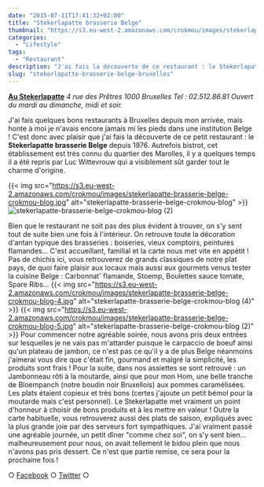 ```yaml
---
date: "2015-07-11T17:41:32+02:00"
title: "Stekerlapatte brasserie Belge"
thumbnail: "https://s3.eu-west-2.amazonaws.com/crokmou/images/stekerlapatte-brasserie-belge-crokmou-blog-1.jpg"
categories:
  - "Lifestyle"
tags:
  - "Restaurant"
description: "J'ai fais la découverte de ce restaurant : le Stekerlapatte brasserie Belge depuis 1976... cet établissement est très connu du quartier des Marolles..."
slug: "stekerlapatte-brasserie-belge-bruxelles"
---
```


**[Au Stekerlapatte](http://www.austekerlapatte.be/)** _4 rue des Prêtres_ _1000 Bruxelles_ _Tel : 02.512.86.81_ _Ouvert du mardi au dimanche, midi et soir._

J'ai fais quelques bons restaurants à Bruxelles depuis mon arrivée, mais honte à moi je n'avais encore jamais mi les pieds dans une institution Belge ! C'est donc avec plaisir que j'ai fais la découverte de ce petit restaurant : le **Stekerlapatte brasserie Belge** depuis 1976\. Autrefois bistrot, cet établissement est très connu du quartier des Marolles, il y a quelques temps il a été repris par Luc Wittevrouw qui a visiblement sût garder tout le charme d'origine.

{{< img src="https://s3.eu-west-2.amazonaws.com/crokmou/images/stekerlapatte-brasserie-belge-crokmou-blog.jpg" alt="stekerlapatte-brasserie-belge-crokmou-blog" >}}![stekerlapatte-brasserie-belge-crokmou-blog (2)](https://s3.eu-west-2.amazonaws.com/crokmou/images/stekerlapatte-brasserie-belge-crokmou-blog-2.jpg)

Bien que le restaurant ne soit pas des plus évident à trouver, on s'y sent tout de suite bien une fois à l'intérieur. On retrouve toute la décoration d'antan typique des brasseries : boiseries, vieux comptoirs, peintures flamandes... C'est accueillant, familial et la carte nous met vite en appétit ! Pas de chichis ici, vous retrouverez de grands classiques de notre plat pays, de quoi faire plaisir aux locaux mais aussi aux gourmets venus tester la cuisine Belge : Carbonnat' flamande, Stoemp, Boulettes sauce tomate, Spare Ribs... {{< img src="https://s3.eu-west-2.amazonaws.com/crokmou/images/stekerlapatte-brasserie-belge-crokmou-blog-4.jpg" alt="stekerlapatte-brasserie-belge-crokmou-blog (4)" >}} {{< img src="https://s3.eu-west-2.amazonaws.com/crokmou/images/stekerlapatte-brasserie-belge-crokmou-blog-5.jpg" alt="stekerlapatte-brasserie-belge-crokmou-blog (2)" >}} Pour commencer notre agréable soirée, nous avons pris deux entrées sur lesquelles je ne vais pas m'attarder puisque le carpaccio de boeuf ainsi qu'un plateau de jambon, ce n'est pas ce qu'il y a de plus Belge néanmoins j'aimerai vous dire que c'était fin, gourmand et malgré la simplicité, les produits sont frais ! Pour la suite, dans nos assiettes se sont retrouvé : un Jambonneau rôti à la moutarde, ainsi que pour mon Hom, une belle tranche de Bloempanch (notre boudin noir Bruxellois) aux pommes caramélisées. Les plats étaient copieux et très bons (certes j'ajoute un petit bémol pour la moutarde mais c'est personnel). Le Stekerlapatte met vraiment un point d'honneur à choisir de bons produits et à les mettre en valeur ! Outre la carte habituelle, vous retrouverez aussi des plats de saison, expliqués avec la plus grande joie par des serveurs fort sympathiques. J'ai vraiment passé une agréable journée, un petit dîner "comme chez soi", on s'y sent bien... malheureusement pour nous, on avait tellement le bidou plein que nous n'avons pas pris dessert. Ce n'est que partie remise, ce sera pour la prochaine fois !

○ [Facebook](https://www.facebook.com/crokmou.blog) ○ [Twitter](https://twitter.com/Crokmou) ○

